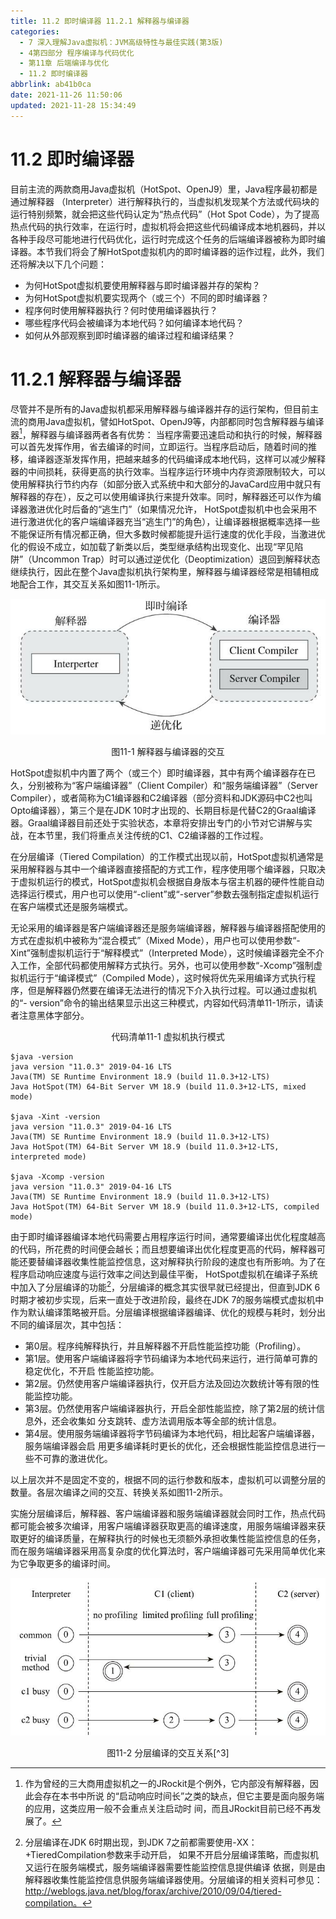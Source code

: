 ```yaml
---
title: 11.2 即时编译器 11.2.1 解释器与编译器
categories: 
  - 7 深入理解Java虛拟机：JVM高级特性与最佳实践(第3版)
  - 4第四部分 程序编译与代码优化
  - 第11章 后端编译与优化
  - 11.2 即时编译器
abbrlink: ab41b0ca
date: 2021-11-26 11:50:06
updated: 2021-11-28 15:34:49
---
```

# 11.2 即时编译器
目前主流的两款商用Java虚拟机（HotSpot、OpenJ9）里，Java程序最初都是通过解释器 （Interpreter）进行解释执行的，当虚拟机发现某个方法或代码块的运行特别频繁，就会把这些代码认定为“热点代码”（Hot Spot Code），为了提高热点代码的执行效率，在运行时，虚拟机将会把这些代码编译成本地机器码，并以各种手段尽可能地进行代码优化，运行时完成这个任务的后端编译器被称为即时编译器。本节我们将会了解HotSpot虚拟机内的即时编译器的运作过程，此外，我们还将解决以下几个问题：

- 为何HotSpot虚拟机要使用解释器与即时编译器并存的架构？
- 为何HotSpot虚拟机要实现两个（或三个）不同的即时编译器？
- 程序何时使用解释器执行？何时使用编译器执行？
- 哪些程序代码会被编译为本地代码？如何编译本地代码？
- 如何从外部观察到即时编译器的编译过程和编译结果？

# 11.2.1 解释器与编译器
尽管并不是所有的Java虚拟机都采用解释器与编译器并存的运行架构，但目前主流的商用Java虚拟机，譬如HotSpot、OpenJ9等，内部都同时包含解释器与编译器[^1]，解释器与编译器两者各有优势： 当程序需要迅速启动和执行的时候，解释器可以首先发挥作用，省去编译的时间，立即运行。当程序启动后，随着时间的推移，编译器逐渐发挥作用，把越来越多的代码编译成本地代码，这样可以减少解释器的中间损耗，获得更高的执行效率。当程序运行环境中内存资源限制较大，可以使用解释执行节约内存（如部分嵌入式系统中和大部分的JavaCard应用中就只有解释器的存在），反之可以使用编译执行来提升效率。同时，解释器还可以作为编译器激进优化时后备的“逃生门”（如果情况允许， HotSpot虚拟机中也会采用不进行激进优化的客户端编译器充当“逃生门”的角色），让编译器根据概率选择一些不能保证所有情况都正确，但大多数时候都能提升运行速度的优化手段，当激进优化的假设不成立，如加载了新类以后，类型继承结构出现变化、出现“罕见陷阱”（Uncommon Trap）时可以通过逆优化（Deoptimization）退回到解释状态继续执行，因此在整个Java虚拟机执行架构里，解释器与编译器经常是相辅相成地配合工作，其交互关系如图11-1所示。

![image-20211126110919008](https://raw.githubusercontent.com/lanlan2017/images/master/Blog/Sum/20211126110919.png)

<center>图11-1 解释器与编译器的交互</center>

HotSpot虚拟机中内置了两个（或三个）即时编译器，其中有两个编译器存在已久，分别被称为“客户端编译器”（Client Compiler）和“服务端编译器”（Server Compiler），或者简称为C1编译器和C2编译器（部分资料和JDK源码中C2也叫Opto编译器），第三个是在JDK 10时才出现的、长期目标是代替C2的Graal编译器。Graal编译器目前还处于实验状态，本章将安排出专门的小节对它讲解与实战，在本节里，我们将重点关注传统的C1、C2编译器的工作过程。

在分层编译（Tiered Compilation）的工作模式出现以前，HotSpot虚拟机通常是采用解释器与其中一个编译器直接搭配的方式工作，程序使用哪个编译器，只取决于虚拟机运行的模式，HotSpot虚拟机会根据自身版本与宿主机器的硬件性能自动选择运行模式，用户也可以使用“-client”或“-server”参数去强制指定虚拟机运行在客户端模式还是服务端模式。

无论采用的编译器是客户端编译器还是服务端编译器，解释器与编译器搭配使用的方式在虚拟机中被称为“混合模式”（Mixed Mode），用户也可以使用参数“-Xint”强制虚拟机运行于“解释模式”（Interpreted Mode），这时候编译器完全不介入工作，全部代码都使用解释方式执行。另外，也可以使用参数“-Xcomp”强制虚拟机运行于“编译模式”（Compiled Mode），这时候将优先采用编译方式执行程序，但是解释器仍然要在编译无法进行的情况下介入执行过程。可以通过虚拟机的“- version”命令的输出结果显示出这三种模式，内容如代码清单11-1所示，请读者注意黑体字部分。

<center>代码清单11-1 虚拟机执行模式</center>

```
$java -version 
java version "11.0.3" 2019-04-16 LTS 
Java(TM) SE Runtime Environment 18.9 (build 11.0.3+12-LTS) 
Java HotSpot(TM) 64-Bit Server VM 18.9 (build 11.0.3+12-LTS, mixed mode) 

$java -Xint -version 
java version "11.0.3" 2019-04-16 LTS 
Java(TM) SE Runtime Environment 18.9 (build 11.0.3+12-LTS) 
Java HotSpot(TM) 64-Bit Server VM 18.9 (build 11.0.3+12-LTS, interpreted mode) 

$java -Xcomp -version 
java version "11.0.3" 2019-04-16 LTS 
Java(TM) SE Runtime Environment 18.9 (build 11.0.3+12-LTS) 
Java HotSpot(TM) 64-Bit Server VM 18.9 (build 11.0.3+12-LTS, compiled mode)
```
由于即时编译器编译本地代码需要占用程序运行时间，通常要编译出优化程度越高的代码，所花费的时间便会越长；而且想要编译出优化程度更高的代码，解释器可能还要替编译器收集性能监控信息，这对解释执行阶段的速度也有所影响。为了在程序启动响应速度与运行效率之间达到最佳平衡， HotSpot虚拟机在编译子系统中加入了分层编译的功能[^2]，分层编译的概念其实很早就已经提出，但直到JDK 6时期才被初步实现，后来一直处于改进阶段，最终在JDK 7的服务端模式虚拟机中作为默认编译策略被开启。分层编译根据编译器编译、优化的规模与耗时，划分出不同的编译层次，其中包括：

- 第0层。程序纯解释执行，并且解释器不开启性能监控功能（Profiling）。
- 第1层。使用客户端编译器将字节码编译为本地代码来运行，进行简单可靠的稳定优化，不开启 性能监控功能。
- 第2层。仍然使用客户端编译器执行，仅开启方法及回边次数统计等有限的性能监控功能。
- 第3层。仍然使用客户端编译器执行，开启全部性能监控，除了第2层的统计信息外，还会收集如 分支跳转、虚方法调用版本等全部的统计信息。
- 第4层。使用服务端编译器将字节码编译为本地代码，相比起客户端编译器，服务端编译器会启 用更多编译耗时更长的优化，还会根据性能监控信息进行一些不可靠的激进优化。

以上层次并不是固定不变的，根据不同的运行参数和版本，虚拟机可以调整分层的数量。各层次编译之间的交互、转换关系如图11-2所示。

实施分层编译后，解释器、客户端编译器和服务端编译器就会同时工作，热点代码都可能会被多次编译，用客户端编译器获取更高的编译速度，用服务端编译器来获取更好的编译质量，在解释执行的时候也无须额外承担收集性能监控信息的任务，而在服务端编译器采用高复杂度的优化算法时，客户端编译器可先采用简单优化来为它争取更多的编译时间。

![image-20211126111436186](https://raw.githubusercontent.com/lanlan2017/images/master/Blog/Sum/20211126111436.png)

<center>图11-2 分层编译的交互关系[^3]</center>

[^1]: 作为曾经的三大商用虚拟机之一的JRockit是个例外，它内部没有解释器，因此会存在本书中所说 的“启动响应时间长”之类的缺点，但它主要是面向服务端的应用，这类应用一般不会重点关注启动时 间，而且JRockit目前已经不再发展了。 
[^2]: 分层编译在JDK 6时期出现，到JDK 7之前都需要使用-XX：+TieredCompilation参数来手动开启， 如果不开启分层编译策略，而虚拟机又运行在服务端模式，服务端编译器需要性能监控信息提供编译 依据，则是由解释器收集性能监控信息供服务端编译器使用。分层编译的相关资料可参见： http://weblogs.java.net/blog/forax/archive/2010/09/04/tiered-compilation。 
[^3]: 图片来源：https://www.infoq.cn/article/java-10-jit-compiler-graal/。
